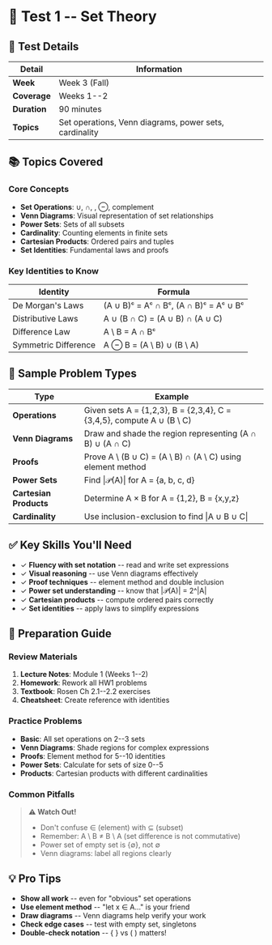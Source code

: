 # 📐 Test 1 -- Set Theory

## 📅 Test Details

| Detail | Information |
|--------|-------------|
| **Week** | Week 3 (Fall) |
| **Coverage** | Weeks 1--2 |
| **Duration** | 90 minutes |
| **Topics** | Set operations, Venn diagrams, power sets, cardinality |

## 📚 Topics Covered

### Core Concepts

- **Set Operations**: ∪, ∩, \, ⊖, complement
- **Venn Diagrams**: Visual representation of set relationships
- **Power Sets**: Sets of all subsets
- **Cardinality**: Counting elements in finite sets
- **Cartesian Products**: Ordered pairs and tuples
- **Set Identities**: Fundamental laws and proofs

### Key Identities to Know

| Identity | Formula |
|----------|---------|
| De Morgan's Laws | (A ∪ B)ᶜ = Aᶜ ∩ Bᶜ, (A ∩ B)ᶜ = Aᶜ ∪ Bᶜ |
| Distributive Laws | A ∪ (B ∩ C) = (A ∪ B) ∩ (A ∪ C) |
| Difference Law | A \ B = A ∩ Bᶜ |
| Symmetric Difference | A ⊖ B = (A \ B) ∪ (B \ A) |

## 🎯 Sample Problem Types

| Type | Example |
|------|---------|
| **Operations** | Given sets A = {1,2,3}, B = {2,3,4}, C = {3,4,5}, compute A ∪ (B \ C) |
| **Venn Diagrams** | Draw and shade the region representing (A ∩ B) ∪ (A ∩ C) |
| **Proofs** | Prove A \ (B ∪ C) = (A \ B) ∩ (A \ C) using element method |
| **Power Sets** | Find \|𝒫(A)\| for A = {a, b, c, d} |
| **Cartesian Products** | Determine A × B for A = {1,2}, B = {x,y,z} |
| **Cardinality** | Use inclusion-exclusion to find \|A ∪ B ∪ C\| |

## ✅ Key Skills You'll Need

- ✓ **Fluency with set notation** -- read and write set expressions
- ✓ **Visual reasoning** -- use Venn diagrams effectively
- ✓ **Proof techniques** -- element method and double inclusion
- ✓ **Power set understanding** -- know that \|𝒫(A)\| = 2^|A|
- ✓ **Cartesian products** -- compute ordered pairs correctly
- ✓ **Set identities** -- apply laws to simplify expressions

## 📖 Preparation Guide

### Review Materials

1. **Lecture Notes**: Module 1 (Weeks 1--2)
2. **Homework**: Rework all HW1 problems
3. **Textbook**: Rosen Ch 2.1--2.2 exercises
4. **Cheatsheet**: Create reference with identities

### Practice Problems

- **Basic**: All set operations on 2--3 sets
- **Venn Diagrams**: Shade regions for complex expressions
- **Proofs**: Element method for 5--10 identities
- **Power Sets**: Calculate for sets of size 0--5
- **Products**: Cartesian products with different cardinalities

### Common Pitfalls

> **⚠️ Watch Out!**
>
> - Don't confuse ∈ (element) with ⊆ (subset)
> - Remember: A \ B ≠ B \ A (set difference is not commutative)
> - Power set of empty set is {∅}, not ∅
> - Venn diagrams: label all regions clearly

## 💡 Pro Tips

- **Show all work** -- even for "obvious" set operations
- **Use element method** -- "let x ∈ A..." is your friend
- **Draw diagrams** -- Venn diagrams help verify your work
- **Check edge cases** -- test with empty set, singletons
- **Double-check notation** -- { } vs ( ) matters!
